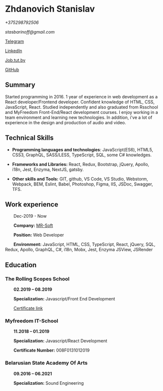 # Zhdanovich Stanislav  

_+375298792506_

_stasbarinoff@gmail.com_

[Telegram](https://t.me/stasbarinoff)

[LinkedIn](https://www.linkedin.com/in/stanislav-zhdanovich/)

[Job.tut.by](https://jobs.tut.by/resume/e29ad211ff0759e1090039ed1f42795a6e5267)

[GitHub](https://github.com/Stassras)

## Summary

Started programming in 2016. 1 year of experience in web development as a React developer/Frontend developer. Сonfident knowledge of HTML, CSS, JavaScript, React. Studied independently and also graduated from Rsschool and MyFreedom Front-End/React development courses. I enjoy working in a team environment and learning new technologies. In addition, i've a lot of experience in the design and production of audio and video.

## Technical Skills

- **Programming languages and technologies**: JavaScript(ES6), HTML5, CSS3, GraphQL, SASS/LESS, TypeScript, SQL, some C# knowledges.

- **Frameworks and Libraries:** React, Redux, Bootstrap, jQuery, Apollo, i18n, Jest, Enzyma, NextJS, gatsby. 

- **Other skills and Tools:** GIT, github, VS Code, VS Studio, Webstorm, Webpack, BEM, Eslint, Babel, Photoshop, Figma, IIS, JSDoc, Swagger, TFS.

## Work experience  

  Dec-2019 - Now  

  **Company:** [MR-Soft](https://www.mrsoft.by/) 

  **Position:** Web Developer  

  **Environment:** JavaScript, HTML, CSS, TypeScript, React, jQuery, SQL, Redux, Apollo, GraphQL, C#, i18n, Mobx, Jest, Enzyma JSView, JSRender

## Education

### The Rolling Scopes School

  **02.2019 – 08.2019**

  **Specialization:** Javascript/Front End Development

  [Certificate link](https://app.rs.school/certificate/92eb5q8q)

### Myfreedom IT-School

  **11.2018 – 01.2019**

  **Specialization:** Javascript/React Development

  **Certificate Number:** 008F0131012019

### Belarusian State Academy Of Arts

  **09.2016 – 06.2021**

  **Specialization:** Sound Engineering


